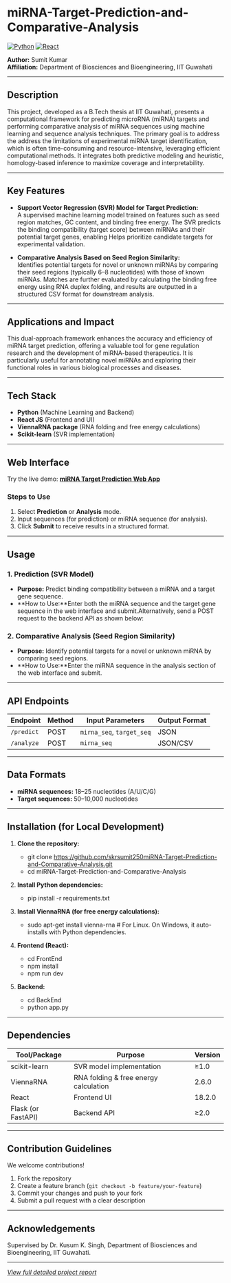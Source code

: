 # miRNA-Target-Prediction-and-Comparative-Analysis

[![Python](https://img.shields.io/badge/Python-3.10-blue)](https://www.python.org/)
[![React](https://img.shields.io/badge/React-18.2-green)](https://react.dev/)

**Author:** Sumit Kumar  
**Affiliation:** Department of Biosciences and Bioengineering, IIT Guwahati

---

## Description

This project, developed as a B.Tech thesis at IIT Guwahati, presents a computational framework for predicting microRNA (miRNA) targets and performing comparative analysis of miRNA sequences using machine learning and sequence analysis techniques. The primary goal is to address the address the limitations of experimental miRNA target identification, which is often time-consuming and resource-intensive, leveraging efficient computational methods. It integrates both predictive modeling and heuristic, homology-based inference to maximize coverage and interpretability.

---

## Key Features

- **Support Vector Regression (SVR) Model for Target Prediction:**  
  A supervised machine learning model trained on features such as seed region matches, GC content, and binding free energy. The SVR predicts the binding compatibility (target score) between miRNAs and their potential target genes, enabling Helps prioritize candidate targets for experimental validation.

- **Comparative Analysis Based on Seed Region Similarity:**  
  Identifies potential targets for novel or unknown miRNAs by comparing their seed regions (typically 6–8 nucleotides) with those of known miRNAs. Matches are further evaluated by calculating the binding free energy using RNA duplex folding, and results are outputted in a structured CSV format for downstream analysis.

---

## Applications and Impact

This dual-approach framework enhances the accuracy and efficiency of miRNA target prediction, offering a valuable tool for gene regulation research and the development of miRNA-based therapeutics. It is particularly useful for annotating novel miRNAs and exploring their functional roles in various biological processes and diseases.

---

## Tech Stack

- **Python** (Machine Learning and Backend)
- **React JS** (Frontend and UI)
- **ViennaRNA package** (RNA folding and free energy calculations)
- **Scikit-learn** (SVR implementation)

---

## Web Interface

Try the live demo: **[miRNA Target Prediction Web App](https://skrsumit250.github.io/miRNA-Target-Prediction-and-Comparative-Analysis/)**

### Steps to Use

1. Select **Prediction** or **Analysis** mode.
2. Input sequences (for prediction) or miRNA sequence (for analysis).
3. Click **Submit** to receive results in a structured format.

---

## Usage

### 1. Prediction (SVR Model)

- **Purpose:** Predict binding compatibility between a miRNA and a target gene sequence.
- **How to Use:**Enter both the miRNA sequence and the target gene sequence in the web interface and submit.Alternatively, send a POST request to the backend API as shown below:

### 2. Comparative Analysis (Seed Region Similarity)

- **Purpose:** Identify potential targets for a novel or unknown miRNA by comparing seed regions.
- **How to Use:**Enter the miRNA sequence in the analysis section of the web interface and submit.  

---

## API Endpoints

| Endpoint         | Method | Input Parameters          | Output Format |
|------------------|--------|--------------------------|---------------|
| `/predict`       | POST   | `mirna_seq`, `target_seq`| JSON          |
| `/analyze`       | POST   | `mirna_seq`              | JSON/CSV      |

---

## Data Formats

- **miRNA sequences:** 18–25 nucleotides (A/U/C/G)
- **Target sequences:** 50–10,000 nucleotides

---

## Installation (for Local Development)

1. **Clone the repository:**
    - git clone https://github.com/skrsumit250miRNA-Target-Prediction-and-Comparative-Analysis.git
    - cd miRNA-Target-Prediction-and-Comparative-Analysis

2. **Install Python dependencies:**
    - pip install -r requirements.txt

3. **Install ViennaRNA (for free energy calculations):**
    - sudo apt-get install vienna-rna  # For Linux. On Windows, it auto-installs with Python dependencies.


4. **Frontend (React):**
    - cd FrontEnd
    - npm install
    - npm run dev
5. **Backend:**
    - cd BackEnd
    - python app.py 

---

## Dependencies

| Tool/Package       | Purpose                               | Version   |
|--------------------|---------------------------------------|-----------|
| scikit-learn       | SVR model implementation              | ≥1.0      |
| ViennaRNA          | RNA folding & free energy calculation | 2.6.0     |
| React              | Frontend UI                           | 18.2.0    |
| Flask (or FastAPI) | Backend API                           | ≥2.0      |

---

## Contribution Guidelines

We welcome contributions!

1. Fork the repository
2. Create a feature branch (`git checkout -b feature/your-feature`)
3. Commit your changes and push to your fork
4. Submit a pull request with a clear description

---

## Acknowledgements

Supervised by Dr. Kusum K. Singh, Department of Biosciences and Bioengineering, IIT Guwahati.

---

*[View full detailed project report](https://docs.google.com/document/d/1-USiLMf7oIHc4hmVWvlkqKs02Drs5ZMttTzN4tzROi0/edit?usp=sharing)*

